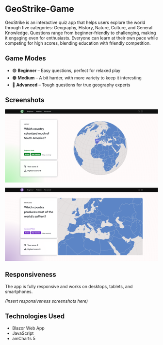 # GeoStrike-Game

GeoStrike is an interactive quiz app that helps users explore the world through five categories: Geography, History, Nature, Culture, and General Knowledge. Questions range from beginner-friendly to challenging, making it engaging even for enthusiasts. Everyone can learn at their own pace while competing for high scores, blending education with friendly competition.

## Game Modes

* 🟢 **Beginner** – Easy questions, perfect for relaxed play
* 🟠 **Medium** – A bit harder, with more variety to keep it interesting
* 🔴 **Advanced** – Tough questions for true geography experts

## Screenshots

![Beginner](GeoStrike-Game/wwwroot/images/readme/beginner.png)

![Advanced](GeoStrike-Game/wwwroot/images/readme/advanced.png)

## Responsiveness

The app is fully responsive and works on desktops, tablets, and smartphones.

*(Insert responsiveness screenshots here)*

## Technologies Used

* Blazor Web App
* JavaScript
* amCharts 5
